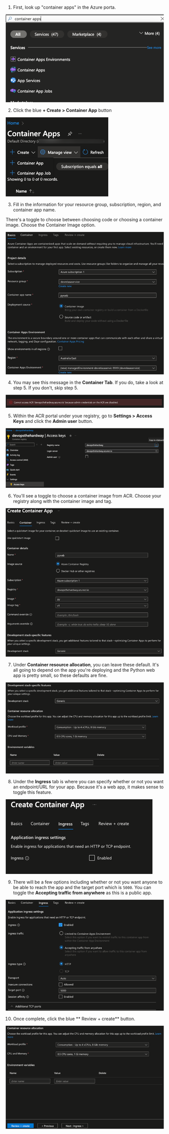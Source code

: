 1. First, look up "container apps" in the Azure porta.

![](images/1.png)

2. Click the blue **+ Create > Container App** button

![](images/2.png)

3. Fill in the information for your resource group, subscription, region, and container app name.

There's a toggle to choose between choosing code or choosing a container image. Choose the Container Image option.

![](images/3.png)

4. You may see this message in the **Container Tab**. If you do, take a look at step 5. If you don't, skip step 5.

![](images/4.png)

5. Within the ACR portal under youe registry, go to **Settings > Access Keys** and click the **Admin user** button.

![](images/5.png)

6. You'll see a toggle to choose a container image from ACR. Choose your registry along with the container image and tag.

![](images/6.png)

7. Under **Container resource allocation**, you can leave these default. It's all going to depend on the app you're deploying
and the Python web app is pretty small, so these defaults are fine.

![](images/7.png)

8. Under the **Ingress** tab is where you can specify whether or not you want an endpoint/URL for your app. Because it's
a web app, it makes sense to toggle this feature.

![](images/8.png)

9. There will be a few options including whether or not you want anyone to be able to reach the app and the target
port which is `5000`. You can toggle the **Accepting traffic from anywhere** as this is a public app.

![](images/10.png)

10. Once complete, click the blue ** Review + create** button.

![](images/9.png)
